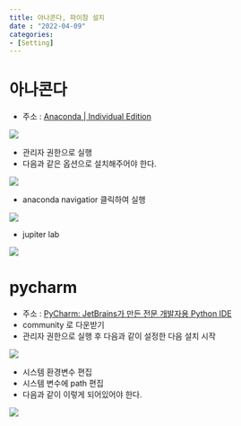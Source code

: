 ```yaml
---
title: 아나콘다, 파이참 설치
date : "2022-04-09"
categories:
- [Setting]
---
```



# 아나콘다

- 주소 : [Anaconda | Individual Edition](https://www.anaconda.com/products/individual)

![](/images/Anaconda/Untitled.png)

- 관리자 권한으로 실행
- 다음과 같은 옵션으로 설치해주어야 한다.

![](/images/Anaconda/Untitled%201.png)

- anaconda navigatior 클릭하여 실행

![](/images/Anaconda/Untitled%202.png)

- jupiter lab

![](/images/Anaconda/Untitled%203.png)

# pycharm

- 주소 : [PyCharm: JetBrains가 만든 전문 개발자용 Python IDE](https://www.jetbrains.com/ko-kr/pycharm/)
- community 로 다운받기
- 관리자 권한으로 실행 후 다음과 같이 설정한 다음 설치 시작

![](/images/Anaconda/Untitled%204.png)

- 시스템 환경변수 편집
- 시스템 변수에 path 편집
- 다음과 같이 이렇게 되어있어야 한다.

![](/images/Anaconda/Untitled%205.png)